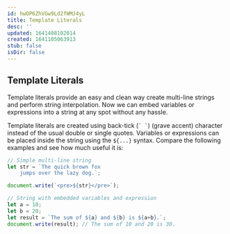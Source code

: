 ```yaml
---
id: hwOP6ZhVGw9Ld2fWMJ4yL
title: Template Literals
desc: ''
updated: 1641408102014
created: 1641105063913
stub: false
isDir: false
---
```


## Template Literals

Template literals provide an easy and clean way create multi-line strings and perform string interpolation. Now we can embed variables or expressions into a string at any spot without any hassle.

Template literals are created using back-tick (`` ` ` ``) (grave accent) character instead of the usual double or single quotes. Variables or expressions can be placed inside the string using the `${...}` syntax. Compare the following examples and see how much useful it is:

```js
// Simple multi-line string
let str = `The quick brown fox
	jumps over the lazy dog.`;

document.write(`<pre>${str}</pre>`);

// String with embedded variables and expression
let a = 10;
let b = 20;
let result = `The sum of ${a} and ${b} is ${a+b}.`;
document.write(result); // The sum of 10 and 20 is 30.
```
